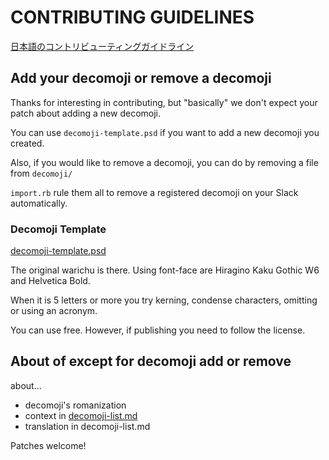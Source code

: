 # CONTRIBUTING GUIDELINES

[日本語のコントリビューティングガイドライン](CONTRIBUTING_ja.md)

## Add your decomoji or remove a decomoji

Thanks for interesting in contributing, but "basically" we don't expect your patch about adding a new decomoji.

You can use `decomoji-template.psd` if you want to add a new decomoji you created.

Also, if you would like to remove a decomoji, you can do by removing a file from `decomoji/`

`import.rb` rule them all to remove a registered decomoji on your Slack automatically.

### Decomoji Template

[decomoji-template.psd](decomoji-template.psd)

The original warichu is there. Using font-face are Hiragino Kaku Gothic W6 and Helvetica Bold.

When it is 5 letters or more you try kerning, condense characters, omitting or using an acronym.

You can use free. However, if publishing you need to follow the license.

## About of except for decomoji add or remove

about...

- decomoji's romanization
- context in [decomoji-list.md](decomoji-list.md) 
- translation in decomoji-list.md

Patches welcome!